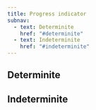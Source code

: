 ```yaml
---
title: Progress indicator
subnav:
  - text: Determinite
    href: "#determinite"
  - text: Indeterminite
    href: "#indeterminite"
---
```


## Determinite

## Indeterminite
